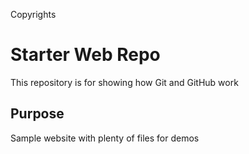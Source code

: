 Copyrights
# Starter Web Repo

This repository is for showing how Git and GitHub work

## Purpose

Sample website with plenty of files for demos
